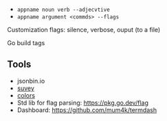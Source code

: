 
- `appname noun verb --adjecvtive`
- `appname argument <commds> --flags`



Customization flags: silence, verbose, ouput (to a file)

Go build tags

## Tools

- jsonbin.io
- [suvey](https://github.com/go-survey/survey)
- [colors](https://github.com/fatih/color)
- Std lib for flag parsing: https://pkg.go.dev/flag
- Dashboard: https://github.com/mum4k/termdash
